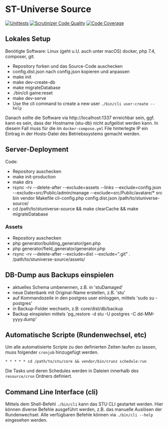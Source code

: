 # ST-Universe Source

[![Unittests](https://github.com/st-universe/core/actions/workflows/unittests.yml/badge.svg?branch=main)](https://github.com/st-universe/core/actions/workflows/unittests.yml)
[![Scrutinizer Code Quality](https://scrutinizer-ci.com/g/st-universe/core/badges/quality-score.png?b=main)](https://scrutinizer-ci.com/g/st-universe/core)
[![Code Coverage](https://scrutinizer-ci.com/g/st-universe/core/badges/coverage.png?b=main)](https://scrutinizer-ci.com/g/st-universe/core/?branch=main)

## Lokales Setup

Benötigte Software: Linux (geht u.U. auch unter macOS) docker, php 7.4,
composer, git.

- Repository forken und das Source-Code auschecken
- config.dist.json nach config.json kopieren und anpassen
- make init
- make dev-create-db
- make migrateDatabase
- ./bin/cli game:reset
- make dev-serve
- Use the cli command to create a new user `./bin/cli user:create --help`

Danach sollte die Software via http://localhost:1337 erreichbar sein, ggf. kann
es sein, dass der Hostname (stu-db) nicht aufgelöst werden kann. In diesem
Fall muss für die im `docker-compose.yml` File hinterlegte IP ein Eintrag in
der Hosts-Datei des Betriebssystems gemacht werden.

## Server-Deployment

Code:

- Repository auschecken
- make init-production
- make dirs
- rsync -rv --delete-after --exclude=assets --links --exclude=config.json --exclude=src/Public/admin/manage --exclude=src/Public/avatare/* src bin vendor Makefile cli-config.php config.dist.json /path/to/stuniverse-source/
- cd /path/to/stuniverse-source && make clearCache && make migrateDatabase

### Assets

- Repository auschecken
- php generator/building_generator/gen.php
- php generator/field_generator/generator.php
- rsync -rv --delete-after --exclude=dist --exclude=".git" . /path/to/stuniverse-source/assets/

## DB-Dump aus Backups einspielen

- aktuelles Schema umbenennen, z.B. in 'stuDamaged'
- neue Datenbank mit Original-Name erstellen, z.B. 'stu'
- auf Kommandozeile in den postgres user einloggen, mittels 'sudo su - postgres'
- in Backup-Folder wechseln, z.B: core/dist/db/backup
- Backup einspielen mittels 'pg_restore -d stu -U postgres -C dd-MM-yyyy.dump'

## Automatische Scripte (Rundenwechsel, etc)

Um alle automatisierte Scripte zu den definierten Zeiten laufen zu lassen, muss folgender `cronjob` hinzugefügt werden.

```shell
* * * * * cd /path/to/stu/core && vendor/bin/crunz schedule:run
```

Die Tasks und deren Schedules werden in Dateien innerhalb des `resource/cron` Ordners definiert.

## Command Line Interface (cli)

Mittels dem Shell-Befehl `./bin/cli` kann das STU CLI gestartet werden. Hier können diverse Befehle ausgeführt werden,
z.B. das manuelle Auslösen der Rundenwechsel. Alle verfügbaren Befehle können via `./bin/cli --help` eingesehen werden.

